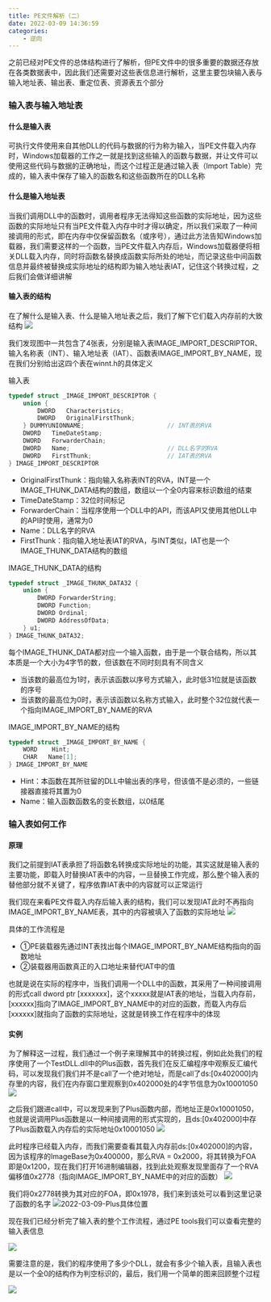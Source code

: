 ```yaml
---
title: PE文件解析（二）
date: 2022-03-09 14:36:59
categories: 
    - 逆向
---
```


之前已经对PE文件的总体结构进行了解析，但PE文件中的很多重要的数据还存放在各类数据表中，因此我们还需要对这些表信息进行解析，这里主要包块输入表与输入地址表、输出表、重定位表、资源表五个部分

### 输入表与输入地址表

#### 什么是输入表
可执行文件使用来自其他DLL的代码与数据的行为称为输入，当PE文件载入内存时，Windows加载器的工作之一就是找到这些输入的函数与数据，并让文件可以使用这些代码与数据的正确地址，而这个过程正是通过输入表（Import Table）完成的，输入表中保存了输入的函数名和这些函数所在的DLL名称

<!-- more -->

#### 什么是输入地址表
当我们调用DLL中的函数时，调用者程序无法得知这些函数的实际地址，因为这些函数的实际地址只有当PE文件载入内存中时才得以确定，所以我们采取了一种间接调用的形式，即在内存中仅保留函数名（或序号），通过此方法告知Windows加载器，我们需要这样的一个函数，当PE文件载入内存后，Windows加载器便将相关DLL载入内存，同时将函数名替换成函数实际所处的地址，而记录这些中间函数信息并最终被替换成实际地址的结构即为输入地址表IAT，记住这个转换过程，之后我们会做详细讲解

#### 输入表的结构
在了解什么是输入表、什么是输入地址表之后，我们了解下它们载入内存前的大致结构
![](https://cdn.jsdelivr.net/gh/colaxianyu/imgbed/img/2022-03-09-输入表.png)

我们发现图中一共包含了4张表，分别是输入表IMAGE_IMPORT_DESCRIPTOR、输入名称表（INT）、输入地址表（IAT）、函数表IMAGE_IMPORT_BY_NAME，现在我们分别给出这四个表在winnt.h的具体定义

输入表
~~~c++
typedef struct _IMAGE_IMPORT_DESCRIPTOR {
    union {
        DWORD   Characteristics;            
        DWORD   OriginalFirstThunk;         
    } DUMMYUNIONNAME;                       // INT表的RVA
    DWORD   TimeDateStamp;                  
    DWORD   ForwarderChain;                 
    DWORD   Name;                           // DLL名字的RVA
    DWORD   FirstThunk;                     // IAT表的RVA
} IMAGE_IMPORT_DESCRIPTOR
~~~

- OriginalFirstThunk：指向输入名称表INT的RVA，INT是一个IMAGE_THUNK_DATA结构的数组，数组以一个全0内容来标识数组的结束
- TimeDateStamp：32位时间标记
- ForwarderChain：当程序使用一个DLL中的API，而该API又使用其他DLL中的API时使用，通常为0
- Name：DLL名字的RVA
- FirstThunk：指向输入地址表IAT的RVA，与INT类似，IAT也是一个IMAGE_THUNK_DATA结构的数组

IMAGE_THUNK_DATA的结构
~~~c++
typedef struct _IMAGE_THUNK_DATA32 {
    union {
        DWORD ForwarderString;      
        DWORD Function;             
        DWORD Ordinal;
        DWORD AddressOfData;        
    } u1;                                   
} IMAGE_THUNK_DATA32;
~~~
每个IMAGE_THUNK_DATA都对应一个输入函数，由于是一个联合结构，所以其本质是一个大小为4字节的数，但该数在不同时刻具有不同含义  

- 当该数的最高位为1时，表示该函数以序号方式输入，此时低31位就是该函数的序号
- 当该数的最高位为0时，表示该函数以名称方式输入，此时整个32位就代表一个指向IMAGE_IMPORT_BY_NAME的RVA

IMAGE_IMPORT_BY_NAME的结构
~~~c++
typedef struct _IMAGE_IMPORT_BY_NAME {
    WORD    Hint;
    CHAR   Name[1];
} IMAGE_IMPORT_BY_NAME
~~~

- Hint：本函数在其所驻留的DLL中输出表的序号，但该值不是必须的，一些链接器直接将其置为0
- Name：输入函数函数名的变长数组，以0结尾

### 输入表如何工作
#### 原理
我们之前提到IAT表承担了将函数名转换成实际地址的功能，其实这就是输入表的主要功能，即载入时替换IAT表中的内容，一旦替换工作完成，那么整个输入表的替他部分就不关键了，程序依靠IAT表中的内容就可以正常运行

我们现在来看PE文件载入内存后输入表的结构，我们可以发现IAT此时不再指向IMAGE_IMPORT_BY_NAME表，其中的内容被填入了函数的实际地址
![](https://cdn.jsdelivr.net/gh/colaxianyu/imgbed/img/2022-03-09-载入后输入表.png)

具体的工作流程是

- ①PE装载器先通过INT表找出每个IMAGE_IMPORT_BY_NAME结构指向的函数地址
- ②装载器用函数真正的入口地址来替代IAT中的值

也就是说在实际的程序中，当我们调用一个DLL中的函数，其采用了一种间接调用的形式call dword ptr [xxxxxxx]，这个xxxxx就是IAT表的地址，当载入内存前，[xxxxxx]指向了IMAGE_IMPORT_BY_NAME中的对应的函数，而载入内存后[xxxxxx]就指向了函数的实际地址，这就是转换工作在程序中的体现

#### 实例

为了解释这一过程，我们通过一个例子来理解其中的转换过程，例如此处我们的程序使用了一个TestDLL.dll中的Plus函数，首先我们在反汇编程序中观察反汇编代码，可以发现我们我们并不是call了一个绝对地址，而是call了ds:[0x402000]内存里的内容，我们在内存窗口里观察到0x402000处的4字节信息为0x10001050
![](https://cdn.jsdelivr.net/gh/colaxianyu/imgbed/img/2022-03-09-反汇编.png)

之后我们跟进call中，可以发现来到了Plus函数内部，而地址正是0x10001050，也就是说调用Plus函数是以一种间接调用的形式实现的，且ds:[0x402000]中存了Plus函数载入内存后的实际地址0x10001050
![](https://cdn.jsdelivr.net/gh/colaxianyu/imgbed/img/2022-03-09-DllTest.png)

此时程序已经载入内存，而我们需要查看其载入内存前ds:[0x402000]的内容，因为该程序的ImageBase为0x400000，那么RVA = 0x2000，将其转换为FOA即是0x1200，现在我们打开16进制编辑器，找到此处观察发现里面存了一个RVA偏移值0x2778（指向IMAGE_IMPORT_BY_NAME中的对应的函数）
![](https://cdn.jsdelivr.net/gh/colaxianyu/imgbed/img/2022-03-09-Plus偏移.png)

我们将0x2778转换为其对应的FOA，即0x1978，我们来到该处可以看到这里记录了函数的名字
![2022-03-09-Plus具体位置](https://cdn.jsdelivr.net/gh/colaxianyu/imgbed/img/2022-03-09-Plus具体位置.png)

现在我们已经分析完了输入表的整个工作流程，通过PE tools我们可以查看完整的输入表信息

![](https://cdn.jsdelivr.net/gh/colaxianyu/imgbed/img/2022-03-09-Plus.png)

需要注意的是，我们的程序使用了多少个DLL，就会有多少个输入表，且输入表也是以一个全0的结构作为判空标识的，最后，我们用一个简单的图来回顾整个过程

![](https://cdn.jsdelivr.net/gh/colaxianyu/imgbed/img/2022-03-09-总结.png)
